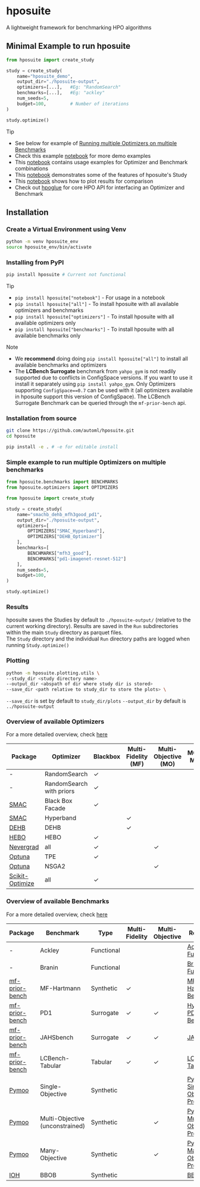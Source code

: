 # hposuite
A lightweight framework for benchmarking HPO algorithms

## Minimal Example to run hposuite

```python
from hposuite import create_study

study = create_study(
    name="hposuite_demo",
    output_dir="./hposuite-output",
    optimizers=[...],   #Eg: "RandomSearch"
    benchmarks=[...],   #Eg: "ackley"
    num_seeds=5,
    budget=100,         # Number of iterations
)

study.optimize()
```

> [!TIP]
> * See below for example of [Running multiple Optimizers on multiple Benchmarks](#Simple-example-to-run-multiple-Optimizers-on-multiple-benchmarks)
> * Check this example [notebook](examples/hposuite_demo.ipynb) for more demo examples
> * This [notebook](examples/opt_bench_usage_examples.ipynb) contains usage examples for Optimizer and Benchmark combinations
> * This [notebook](examples/study_usage_examples.ipynb) demonstrates some of the features of hposuite's Study
> * This [notebook](examples/plots_and_comparisons.ipynb) shows how to plot results for comparison
> * Check out [hpoglue](https://github.com/automl/hpoglue) for core HPO API for interfacing an Optimizer and Benchmark

## Installation

### Create a Virtual Environment using Venv
```bash
python -m venv hposuite_env
source hposuite_env/bin/activate
```
### Installing from PyPI

```bash
pip install hposuite # Current not functional
```

> [!TIP]
> * `pip install hposuite["notebook"]` - For usage in a notebook
> * `pip install hposuite["all"]` - To install hposuite with all available optimizers and benchmarks
> * `pip install hposuite["optimizers"]` - To install hposuite with all available optimizers only
> * `pip install hposuite["benchmarks"]` - To install hposuite with all available benchmarks only


<!-- TODO: Fix this -->
> [!NOTE]
> * We **recommend** doing doing `pip install hposuite["all"]` to install all available benchmarks and optimizers
> * The **LCBench Surrogate** benchmark from `yahpo_gym` is not readily supported due to conflicts in ConfigSpace versions. 
If you want to use it install it separately using `pip install yahpo_gym`. Only Optimizers supporting `ConfigSpace==0.7`
can be used with it (all optimizers available in hposuite support this version of ConfigSpace). The LCBench Surrogate Benchmark
can be queried through the `mf-prior-bench` api.

### Installation from source

```bash
git clone https://github.com/automl/hposuite.git
cd hposuite

pip install -e . # -e for editable install
```


### Simple example to run multiple Optimizers on multiple benchmarks

```python
from hposuite.benchmarks import BENCHMARKS
from hposuite.optimizers import OPTIMIZERS

from hposuite import create_study

study = create_study(
    name="smachb_dehb_mfh3good_pd1",
    output_dir="./hposuite-output",
    optimizers=[
        OPTIMIZERS["SMAC_Hyperband"],
        OPTIMIZERS["DEHB_Optimizer"]
    ],
    benchmarks=[
        BENCHMARKS["mfh3_good"],
        BENCHMARKS["pd1-imagenet-resnet-512"]
    ],
    num_seeds=5,
    budget=100,
)

study.optimize()

```


### Results

hposuite saves the Studies by default to `./hposuite-output/` (relative to the current working directory).
Results are saved in the `Run` subdirectories within the main `Study` directory as parquet files. \
The `Study` directory and the individual `Run` directory paths are logged when running `Study.optimize()`

### Plotting

```bash
python -m hposuite.plotting.utils \
--study_dir <study directory name>
--output_dir <abspath of dir where study dir is stored>
--save_dir <path relative to study_dir to store the plots> \ 
```

`--save_dir` is set by default to `study_dir/plots`
`--output_dir` by default is `../hposuite-output`



### Overview of available Optimizers

For a more detailed overview, check [here](./hposuite/optimizers/README.md)

| Package                                        | Optimizer         | Blackbox | Multi-Fidelity (MF) | Multi-Objective (MO) | MO-MF | Priors |
|------------------------------------------------|-------------------|----------|---------------------|----------------------|-------|--------|
| -                                              | RandomSearch      | ✓        |                     |                      |       |        |
| -                                              | RandomSearch with priors     | ✓  |    |    |       | ✓        |
| [SMAC](https://github.com/automl/SMAC3)        | Black Box Facade  | ✓  |    |    |       |         |
| [SMAC](https://github.com/automl/SMAC3)        | Hyperband         |    | ✓  |    |       |         |
| [DEHB](https://github.com/automl/DEHB)         | DEHB              |    | ✓  |    |       |         |
| [HEBO](https://github.com/huawei-noah/HEBO)    | HEBO              | ✓  |    |    |       |         |
| [Nevergrad](https://github.com/facebookresearch/nevergrad) | all   | ✓  |    | ✓  |       |         |
| [Optuna](https://github.com/optuna/optuna)     | TPE               | ✓  |    |    |       |         |
| [Optuna](https://github.com/optuna/optuna)     | NSGA2             |    |    | ✓  |       |         |
| [Scikit-Optimize](https://github.com/scikit-optimize/scikit-optimize) | all   | ✓  |    |    |       |         |





### Overview of available Benchmarks

For a more detailed overview, check [here](./hposuite/benchmarks/README.md)

| Package          | Benchmark                  | Type       | Multi-Fidelity | Multi-Objective | Reference |
|------------------|----------------------------|------------|----|----|-----------|
| -                | Ackley                     | Functional |    |    | [Ackley Function](https://en.wikipedia.org/wiki/Ackley_function) |
| -                | Branin                     | Functional |    |    | [Branin Function](https://www.sfu.ca/~ssurjano/branin.html) |
| [mf-prior-bench](https://github.com/automl/mf-prior-bench)   | MF-Hartmann        | Synthetic  | ✓  |    | [MF-Hartmann Benchmark](https://github.com/automl/mf-prior-bench/blob/main/src/mfpbench/synthetic/hartmann/generators.py) |
| [mf-prior-bench](https://github.com/automl/mf-prior-bench)   | PD1                        | Surrogate  | ✓  | ✓  | [HyperBO - PD1 Benchmark](https://github.com/google-research/hyperbo?tab=readme-ov-file#pd1-benchmark) |
| [mf-prior-bench](https://github.com/automl/mf-prior-bench)  | JAHSbench                  | Surrogate  | ✓  | ✓  | [JAHSbench](https://github.com/automl/jahs_bench_201) |
| [mf-prior-bench](https://github.com/automl/mf-prior-bench)  | LCBench-Tabular            | Tabular    | ✓  | ✓  | [LCBench-Tabular](https://github.com/automl/LCBench) |
| [Pymoo](https://pymoo.org/)            | Single-Objective           | Synthetic  |    |    | [Pymoo Single-Objective Problems](https://pymoo.org/problems/test_problems.html#Single-Objective) |
| [Pymoo](https://pymoo.org/)     | Multi-Objective (unconstrained)       | Synthetic  |    | ✓  | [Pymoo Multi-Objective Problems](https://pymoo.org/problems/test_problems.html#Multi-Objective) |
| [Pymoo](https://pymoo.org/)     | Many-Objective       | Synthetic  |    | ✓  | [Pymoo Many-Objective Problems](https://pymoo.org/problems/test_problems.html#Many-Objective) |
| [IOH](https://iohprofiler.github.io/)              | BBOB                       | Synthetic  |    |    | [BBOB](https://numbbo.github.io/coco/testsuites/bbob) |

